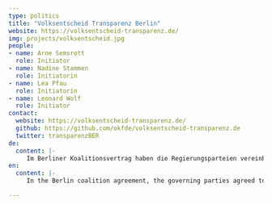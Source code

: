 ```yaml
---
type: politics
title: "Volksentscheid Transparenz Berlin"
website: https://volksentscheid-transparenz.de/
img: projects/volksentscheid.jpg
people:
- name: Arne Semsrott
  role: Initiator
- name: Nadine Stammen
  role: Initiatorin
- name: Lea Pfau
  role: Initiatorin
- name: Leonard Wolf
  role: Initiator
contact:
  website: https://volksentscheid-transparenz.de/
  github: https://github.com/okfde/volksentscheid-transparenz.de
  twitter: transparenzBER
de:
  content: |-
     Im Berliner Koalitionsvertrag haben die Regierungsparteien vereinbart, das Berliner Informationsfreiheitsgesetz zu einem Transparenzgesetz weiterzuentwickeln. Ein konkreter Entwurf wird bislang jedoch nicht erarbeitet. Das möchten wir ändern: Die Open Knowledge Foundation Deutschland hat gemeinsam mit zivilgesellschaftlichen Partnern einen Entwurf für ein Berliner Transparenzgesetz geschrieben.
en:
  content: |-
     In the Berlin coalition agreement, the governing parties agreed to further develop the Berlin Freedom of Information Act into a transparency law. However, no concrete draft has yet been drawn up. We want to change that: Together with civil society partners, the Open Knowledge Foundation Germany has written a draft of a Berlin Transparency Act.

---
```

